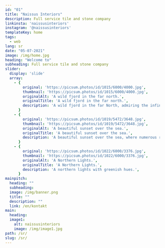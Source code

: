```yaml
---
id: "01"
title: "Naissus Interiors"
description: Full service tile and stone company
linkinsta: 'naissusinteriors'
instagram: '@naissusinteriors'
templateKey: home
tags:
  - web
lang: sr
date: "05-07-2021"
image: /img/home.jpg
heading: "Welcome to"
subheading: Full service tile and stone company
slider:
  display: 'slide'
  array:
    - {
        original: 'https://picsum.photos/id/1015/6000/4000.jpg',
        thumbnail: 'https://picsum.photos/id/1015/6000/4000.jpg',
        originalAlt: 'A wild fjord in the far north.',
        originalTitle: 'A wild fjord in the far north.',
        description: 'A wild fjord in the far North, admiring the infinite.',
      }
    - {
        original: 'https://picsum.photos/id/1019/5472/3648.jpg',
        thumbnail: 'https://picsum.photos/id/1019/5472/3648.jpg',
        originalAlt: 'A beautiful sunset over the sea.',
        originalTitle: 'A beautiful sunset over the sea.',
        description: 'A beautiful sunset over the sea, where numerous routes of imagination depart.',
      }
    - {
        original: 'https://picsum.photos/id/1022/6000/3376.jpg',
        thumbnail: 'https://picsum.photos/id/1022/6000/3376.jpg',
        originalAlt: 'A Northern Lights.',
        originalTitle: 'A Northern Lights.',
        description: 'A northern lights with greenish hues.',
      }
mainpitch:
  heading: ""
  subheading: 
  image: /img/banner.png 
  title: ""
  description: ""
  link: /en/kontakt
main:
  heading: 
  image1:
    alt: naissusinteriors
    image: /img/image1.jpg
path: /sr/
slug: /sr/
---
```

